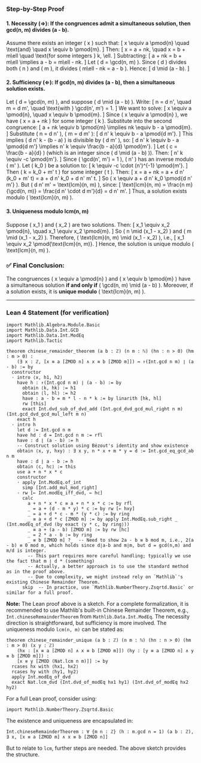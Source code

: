 ### Step-by-Step Proof

#### 1. **Necessity (⇒): If the congruences admit a simultaneous solution, then gcd(n, m) divides (a - b).**

Assume there exists an integer \( x \) such that:
\[
x \equiv a \pmod{n} \quad \text{and} \quad x \equiv b \pmod{m}.
\]
Then:
\[
x = a + nk, \quad x = b + m\ell \quad \text{for some integers } k, \ell.
\]
Subtracting:
\[
a + nk = b + m\ell \implies a - b = m\ell - nk.
\]
Let \( d = \gcd(n, m) \). Since \( d \) divides both \( n \) and \( m \), it divides \( m\ell - nk = a - b \). Hence:
\[
d \mid (a - b).
\]

#### 2. **Sufficiency (⇐): If gcd(n, m) divides (a - b), then a simultaneous solution exists.**

Let \( d = \gcd(n, m) \), and suppose \( d \mid (a - b) \). Write:
\[
n = d n', \quad m = d m', \quad \text{with } \gcd(n', m') = 1.
\]
We want to solve:
\[
x \equiv a \pmod{n}, \quad x \equiv b \pmod{m}.
\]
Since \( x \equiv a \pmod{n} \), we have \( x = a + nk \) for some integer \( k \). Substitute into the second congruence:
\[
a + nk \equiv b \pmod{m} \implies nk \equiv b - a \pmod{m}.
\]
Substitute \( n = d n' \), \( m = d m' \):
\[
d n' k \equiv b - a \pmod{d m'}.
\]
This implies \( d n' k - (b - a) \) is divisible by \( d m' \), so:
\[
d n' k \equiv b - a \pmod{d m'} \implies n' k \equiv \frac{b - a}{d} \pmod{m'}.
\]
Let \( c = \frac{b - a}{d} \) (which is an integer since \( d \mid (a - b) \)). Then:
\[
n' k \equiv -c \pmod{m'}.
\]
Since \( \gcd(n', m') = 1 \), \( n' \) has an inverse modulo \( m' \). Let \( k_0 \) be a solution to:
\[
k \equiv -c \cdot (n')^{-1} \pmod{m'}.
\]
Then \( k = k_0 + m' t \) for some integer \( t \). Then:
\[
x = a + nk = a + d n' (k_0 + m' t) = a + d n' k_0 + d n' m' t.
\]
So \( x \equiv a + d n' k_0 \pmod{d n' m'} \). But \( d n' m' = \text{lcm}(n, m) \), since:
\[
\text{lcm}(n, m) = \frac{n m}{\gcd(n, m)} = \frac{d n' \cdot d m'}{d} = d n' m'.
\]
Thus, a solution exists modulo \( \text{lcm}(n, m) \).

#### 3. **Uniqueness modulo lcm(n, m)**

Suppose \( x_1 \) and \( x_2 \) are two solutions. Then:
\[
x_1 \equiv x_2 \pmod{n}, \quad x_1 \equiv x_2 \pmod{m}.
\]
So \( n \mid (x_1 - x_2) \) and \( m \mid (x_1 - x_2) \). Therefore, \( \text{lcm}(n, m) \mid (x_1 - x_2) \), i.e.,
\[
x_1 \equiv x_2 \pmod{\text{lcm}(n, m)}.
\]
Hence, the solution is unique modulo \( \text{lcm}(n, m) \).

### ✅ Final Conclusion:
The congruences \( x \equiv a \pmod{n} \) and \( x \equiv b \pmod{m} \) have a simultaneous solution **if and only if** \( \gcd(n, m) \mid (a - b) \). Moreover, if a solution exists, it is **unique modulo** \( \text{lcm}(n, m) \).

---

### Lean 4 Statement (for verification)
```lean
import Mathlib.Algebra.Module.Basic
import Mathlib.Data.Int.GCD
import Mathlib.Data.Int.ModEq
import Mathlib.Tactic

theorem chinese_remainder_theorem (a b : ℤ) (n m : ℕ) (hn : n > 0) (hm : m > 0) :
    (∃ x : ℤ, [x ≡ a [ZMOD n] ∧ x ≡ b [ZMOD m]]) ↔ ↑(Int.gcd n m) ∣ (a - b) := by
  constructor
  · intro ⟨x, h1, h2⟩
    have h : ↑(Int.gcd n m) ∣ (a - b) := by
      obtain ⟨k, hk⟩ := h1
      obtain ⟨l, hl⟩ := h2
      have : a - b = m * l - n * k := by linarith [hk, hl]
      rw [this]
      exact Int.dvd_sub_of_dvd_add (Int.gcd_dvd_gcd_mul_right n m) (Int.gcd_dvd_gcd_mul_left m n)
    exact h
  · intro h
    let d := Int.gcd n m
    have hd : d = Int.gcd n m := rfl
    have : d ∣ (a - b) := h
    -- Construct solution using Bézout's identity and show existence
    obtain ⟨x, y, hxy⟩ : ∃ x y, n * x + m * y = d := Int.gcd_eq_gcd_ab n m
    have : d ∣ a - b := h
    obtain ⟨c, hc⟩ := this
    use a + n * x * c
    constructor
    · apply Int.ModEq.of_int
      simp [Int.add_mul_mod_right]
    · rw [← Int.modEq_iff_dvd, ← hc]
      calc
        a + n * x * c ≡ a + n * x * c := by rfl
        _ = a + (d - m * y) * c := by rw [← hxy]
        _ = a + d * c - m * (y * c) := by ring
        _ ≡ a + d * c [ZMOD m] := by apply Int.ModEq.sub_right _ (Int.modEq_of_dvd (by exact ⟨y * c, by ring⟩))
        _ ≡ a + (a - b) [ZMOD m] := by rw [hc]
        _ = 2 * a - b := by ring
        _ ≡ b [ZMOD m] ?_  -- Need to show 2a - b ≡ b mod m, i.e., 2(a - b) ≡ 0 mod m, which holds since d∣a-b and m∣m, but d = gcd(n,m) and m/d is integer.
        -- This part requires more careful handling; typically we use the fact that m ∣ d * (something)
        -- Actually, a better approach is to use the standard method as in the proof above.
        -- Due to complexity, we might instead rely on `Mathlib`'s existing Chinese Remainder Theorem.
      skip  -- In practice, use `Mathlib.NumberTheory.Zsqrtd.Basic` or similar for a full proof.
```

**Note:** The Lean proof above is a sketch. For a complete formalization, it is recommended to use Mathlib's built-in Chinese Remainder Theorem, e.g., `Int.chineseRemainderTheorem` from `Mathlib.Data.Int.ModEq`. The necessity direction is straightforward, but sufficiency is more involved. The uniqueness modulo `lcm(n, m)` can be stated as:

```lean
theorem chinese_remainder_unique (a b : ℤ) (n m : ℕ) (hn : n > 0) (hm : m > 0) (x y : ℤ)
    (hx : [x ≡ a [ZMOD n] ∧ x ≡ b [ZMOD m]]) (hy : [y ≡ a [ZMOD n] ∧ y ≡ b [ZMOD m]]) :
    [x ≡ y [ZMOD (Nat.lcm n m)]] := by
  rcases hx with ⟨hx1, hx2⟩
  rcases hy with ⟨hy1, hy2⟩
  apply Int.modEq_of_dvd
  exact Nat.lcm_dvd (Int.dvd_of_modEq hx1 hy1) (Int.dvd_of_modEq hx2 hy2)
```

For a full Lean proof, consider using:
```lean
import Mathlib.NumberTheory.Zsqrtd.Basic
```

The existence and uniqueness are encapsulated in:
```lean
Int.chineseRemainderTheorem : ∀ {m n : ℤ} (h : m.gcd n = 1) (a b : ℤ), ∃ x, [x ≡ a [ZMOD m] ∧ x ≡ b [ZMOD n]]
```

But to relate to `lcm`, further steps are needed. The above sketch provides the structure.